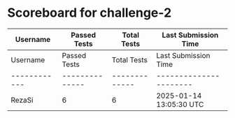 # Scoreboard for challenge-2
| Username   | Passed Tests | Total Tests | Last Submission Time |
|------------|--------------|-------------|----------------------|
| Username | Passed Tests | Total Tests | Last Submission Time |
|------------ | -------------- | ------------- | ----------------------|
| RezaSi | 6 | 6 | 2025-01-14 13:05:30 UTC |
